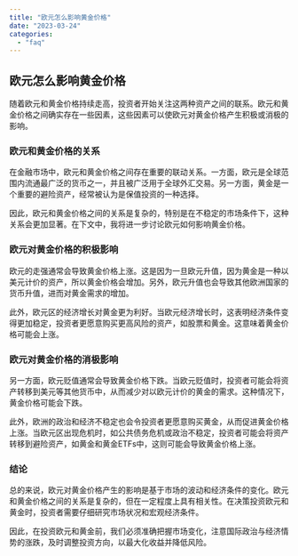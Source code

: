 ```yaml
---
title: "欧元怎么影响黄金价格"
date: "2023-03-24"
categories: 
  - "faq"
---
```


## 欧元怎么影响黄金价格

随着欧元和黄金价格持续走高，投资者开始关注这两种资产之间的联系。欧元和黄金价格之间确实存在一些因素，这些因素可以使欧元对黄金价格产生积极或消极的影响。

### 欧元和黄金价格的关系

在金融市场中，欧元和黄金价格之间存在重要的联动关系。一方面，欧元是全球范围内流通最广泛的货币之一，并且被广泛用于全球外汇交易。另一方面，黄金是一个重要的避险资产，经常被认为是保值投资的一种选择。

因此，欧元和黄金价格之间的关系是复杂的，特别是在不稳定的市场条件下，这种关系会更加显著。在下文中，我将进一步讨论欧元如何影响黄金价格。

### 欧元对黄金价格的积极影响

欧元的走强通常会导致黄金价格上涨。这是因为一旦欧元升值，因为黄金是一种以美元计价的资产，所以黄金价格会增加。另外，欧元升值也会导致其他欧洲国家的货币升值，进而对黄金需求的增加。

此外，欧元区的经济增长对黄金更为利好。当欧元经济增长时，这表明经济条件变得更加稳定，投资者更愿意购买更高风险的资产，如股票和黄金。这意味着黄金价格可能会上涨。

### 欧元对黄金价格的消极影响

另一方面，欧元贬值通常会导致黄金价格下跌。当欧元贬值时，投资者可能会将资产转移到美元等其他货币中，从而减少对以欧元计价的黄金的需求。这种情况下，黄金价格可能会下跌。

此外，欧洲的政治和经济不稳定也会令投资者更愿意购买黄金，从而促进黄金价格上涨。当欧元区出现危机时，如公共债务危机或政治不稳定，投资者可能会将资产转移到避险资产，如黄金和黄金ETFs中，这则可能会导致黄金价格上涨。

### 结论

总的来说，欧元对黄金价格产生的影响是基于市场的波动和经济条件的变化。欧元和黄金价格之间的关系是复杂的，但在一定程度上具有相关性。在决策投资欧元和黄金时，投资者需要仔细研究市场状况和宏观经济条件。

因此，在投资欧元和黄金前，我们必须准确把握市场变化，注意国际政治与经济情势的涨跌，及时调整投资方向，以最大化收益并降低风险。
